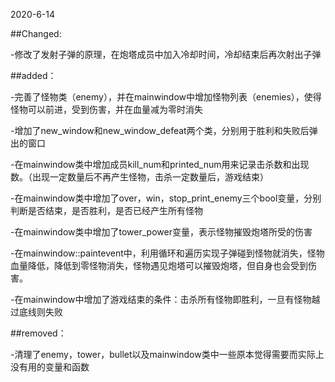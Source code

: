 2020-6-14


##Changed:

-修改了发射子弹的原理，在炮塔成员中加入冷却时间，冷却结束后再次射出子弹


##added：

-完善了怪物类（enemy），并在mainwindow中增加怪物列表（enemies），使得怪物可以前进，受到伤害，并在血量减为零时消失

-增加了new_window和new_window_defeat两个类，分别用于胜利和失败后弹出的窗口

-在mainwindow类中增加成员kill_num和printed_num用来记录击杀数和出现数。（出现一定数量后不再产生怪物，击杀一定数量后，游戏结束）

-在mainwindow类中增加了over，win，stop_print_enemy三个bool变量，分别判断是否结束，是否胜利，是否已经产生所有怪物

-在mainwindow类中增加了tower_power变量，表示怪物摧毁炮塔所受的伤害

-在mainwindow::paintevent中，利用循环和遍历实现子弹碰到怪物就消失，怪物血量降低，降低到零怪物消失，怪物遇见炮塔可以摧毁炮塔，但自身也会受到伤害。

-在mainwindow中增加了游戏结束的条件：击杀所有怪物即胜利，一旦有怪物越过底线则失败


##removed：

-清理了enemy，tower，bullet以及mainwindow类中一些原本觉得需要而实际上没有用的变量和函数
